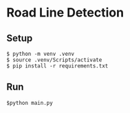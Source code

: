 # Road Line Detection


## Setup
```
$ python -m venv .venv
$ source .venv/Scripts/activate
$ pip install -r requirements.txt
```

## Run 
```
$python main.py
